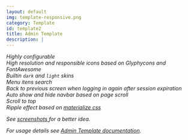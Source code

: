 ```yaml
---
layout: default
img: template-responsive.png
category: Template
id: template2
title: Admin Template
description: |
---
```


<i class="fa fa-check"/> Highly configurable  
<i class="fa fa-check"/> High resolution and responsible icons based on Glyphycons and FontAwesome  
<i class="fa fa-check"/> Builtin `dark` and `light` skins  
<i class="fa fa-check"/> Menu itens search  
<i class="fa fa-check"/> Back to previous screen when logging in again after session expiration  
<i class="fa fa-check"/> Auto show and hide navbar based on page scroll  
<i class="fa fa-check"/> Scroll to top  
<i class="fa fa-check"/> Ripple effect based on [materialize css](http://materializecss.com/waves.html)  

See <a href="/site/_pages/starters-screenshots" target="_blank">
	<i class="fa fa-file-image-o"/> screenshots	
</a> for a better idea.

For usage details see <a href="#"><i class="fa fa-book"></i>Admin Template documentation</a>.
